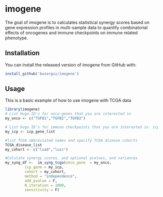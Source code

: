
# imogene

<!-- badges: start -->
<!-- badges: end -->

The goal of imogene is to calculates statistical synergy scores based on gene expression profiles in multi-sample data to quantify combinatorial effects of oncogenes and immune checkpoints on immune related phenotype.


## Installation

You can install the released version of imogene from  GitHub with:

``` r
install_github('bozorgui/imogene')
```

## Usage

This is a basic example of how to use imogene with TCGA data

``` r
library(imogene)
# List Hugo ID's for onco-genes that you are interested in
my_onco <- c("TGFB1","TGFB2","TGFB3")

# List Hugo ID's for immune checkpoints that you are interested in. icp_gene_list can be used as default
my_icp <- icp_gene_list

#list TCGA abbreviated names and specify TCGA disease cohorts 
TCGA_disease_list
my_cohort <- c("luad","lusc")

#Calulate synergy scores, and optional pvalues, and variances
my_syng_df <-  im_syng_tcga(onco_gene  = my_onco,
         icp_gene = my_icp, 
         cohort = my_cohort, 
         method = "independence",
         add_pvalue = F, 
         N_iteration = 1000, 
         sensitivity = F)
```
